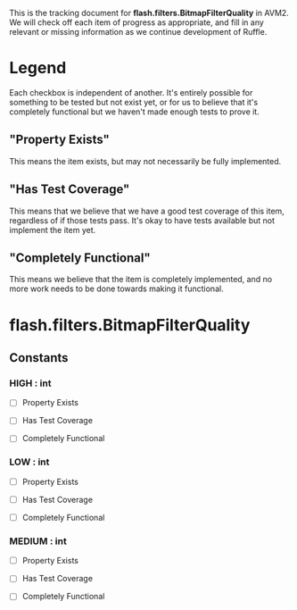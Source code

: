 This is the tracking document for **flash.filters.BitmapFilterQuality** in AVM2. We will check off each item of progress as appropriate, and fill in any relevant or missing information as we continue development of Ruffle.
# Legend

Each checkbox is independent of another. It's entirely possible for something to be tested but not exist yet, or for us to believe that it's completely functional but we haven't made enough tests to prove it.
## "Property Exists"

This means the item exists, but may not necessarily be fully implemented.
## "Has Test Coverage"

This means that we believe that we have a good test coverage of this item, regardless of if those tests pass. It's okay to have tests available but not implement the item yet.
## "Completely Functional"

This means we believe that the item is completely implemented, and no more work needs to be done towards making it functional.
# flash.filters.BitmapFilterQuality
## Constants
### HIGH : int

* [ ] Property Exists

* [ ] Has Test Coverage

* [ ] Completely Functional


### LOW : int

* [ ] Property Exists

* [ ] Has Test Coverage

* [ ] Completely Functional


### MEDIUM : int

* [ ] Property Exists

* [ ] Has Test Coverage

* [ ] Completely Functional